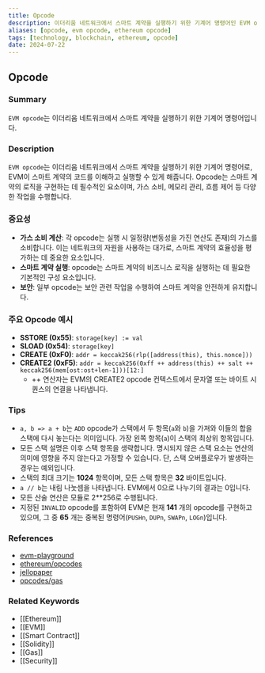 ```yaml
---
title: Opcode
description: 이더리움 네트워크에서 스마트 계약을 실행하기 위한 기계어 명령어인 EVM opcode의 개념, 역할, 및 중요성을 다룹니다.
aliases: [opcode, evm opcode, ethereum opcode]
tags: [technology, blockchain, ethereum, opcode]
date: 2024-07-22
---
```


## Opcode

### Summary

`EVM opcode`는 이더리움 네트워크에서 스마트 계약을 실행하기 위한 기계어 명령어입니다.

### Description

`EVM opcode`는 이더리움 네트워크에서 스마트 계약을 실행하기 위한 기계어 명령어로, EVM이 스마트 계약의 코드를 이해하고 실행할 수 있게 해줍니다. Opcode는 스마트 계약의 로직을 구현하는 데 필수적인 요소이며, 가스 소비, 메모리 관리, 흐름 제어 등 다양한 작업을 수행합니다.

### 중요성

- **가스 소비 계산**: 각 opcode는 실행 시 일정량(변동성을 가진 연산도 존재)의 가스를 소비합니다. 이는 네트워크의 자원을 사용하는 대가로, 스마트 계약의 효율성을 평가하는 데 중요한 요소입니다.
- **스마트 계약 실행**: opcode는 스마트 계약의 비즈니스 로직을 실행하는 데 필요한 기본적인 구성 요소입니다.
- **보안**: 일부 opcode는 보안 관련 작업을 수행하여 스마트 계약을 안전하게 유지합니다.

### 주요 Opcode 예시

- **SSTORE (0x55)**: `storage[key] := val`
- **SLOAD (0x54)**: `storage[key]`
- **CREATE (0xF0)**: `addr = keccak256(rlp([address(this), this.nonce]))`
- **CREATE2 (0xF5)**: `addr = keccak256(0xff ++ address(this) ++ salt ++ keccak256(mem[ost:ost+len-1]))[12:]`
  - ++ 연산자는 EVM의 CREATE2 opcode 컨텍스트에서 문자열 또는 바이트 시퀀스의 연결을 나타냅니다.

### Tips

- `a, b => a + b`는 `ADD` opcode가 스택에서 두 항목(`a`와 `b`)을 가져와 이들의 합을 스택에 다시 놓는다는 의미입니다. 가장 왼쪽 항목(`a`)이 스택의 최상위 항목입니다.
- 모든 스택 설명은 이후 스택 항목을 생략합니다. 명시되지 않은 스택 요소는 연산의 의미에 영향을 주지 않는다고 가정할 수 있습니다. 단, 스택 오버플로우가 발생하는 경우는 예외입니다.
- 스택의 최대 크기는 **1024** 항목이며, 모든 스택 항목은 **32** 바이트입니다.
- `a // b`는 내림 나눗셈을 나타냅니다. EVM에서 0으로 나누기의 결과는 0입니다.
- 모든 산술 연산은 모듈로 2\*\*256로 수행됩니다.
- 지정된 `INVALID` opcode를 포함하여 EVM은 현재 **141** 개의 opcode를 구현하고 있으며, 그 중 **65** 개는 중복된 명령어(`PUSHn`, `DUPn`, `SWAPn`, `LOGn`)입니다.

### References

- [evm-playground](https://www.evm.codes/)
- [ethereum/opcodes](https://ethereum.org/en/developers/docs/evm/opcodes/)
- [jellopaper](https://jellopaper.org/evm/)
- [opcodes/gas](https://github.com/wolflo/evm-opcodes/blob/main/gas.md)

### Related Keywords

- [[Ethereum]]
- [[EVM]]
- [[Smart Contract]]
- [[Solidity]]
- [[Gas]]
- [[Security]]
